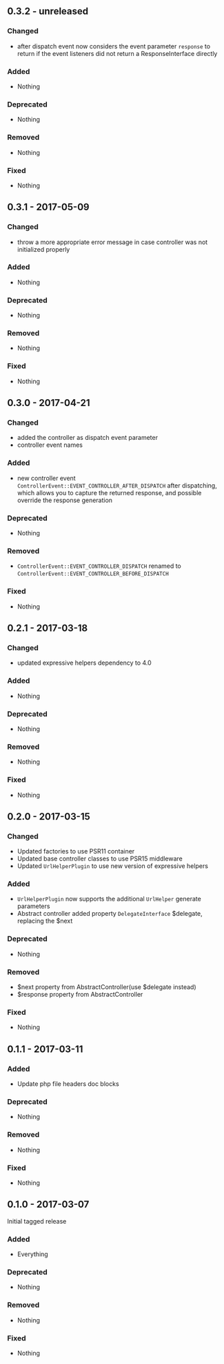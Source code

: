 ## 0.3.2 - unreleased

### Changed
* after dispatch event now considers the event parameter `response` to return if the event listeners did not return a ResponseInterface directly

### Added
* Nothing

### Deprecated
* Nothing

### Removed
* Nothing

### Fixed
* Nothing


## 0.3.1 - 2017-05-09

### Changed
* throw a more appropriate error message in case controller was not initialized properly

### Added
* Nothing

### Deprecated
* Nothing

### Removed
* Nothing

### Fixed
* Nothing


## 0.3.0 - 2017-04-21

### Changed
* added the controller as dispatch event parameter
* controller event names

### Added
* new controller event `ControllerEvent::EVENT_CONTROLLER_AFTER_DISPATCH` after dispatching, which allows you to capture the returned response, and possible override the response generation

### Deprecated
* Nothing

### Removed
* `ControllerEvent::EVENT_CONTROLLER_DISPATCH` renamed to `ControllerEvent::EVENT_CONTROLLER_BEFORE_DISPATCH`

### Fixed
* Nothing


## 0.2.1 - 2017-03-18

### Changed
* updated expressive helpers dependency to 4.0

### Added
* Nothing

### Deprecated
* Nothing

### Removed
* Nothing

### Fixed
* Nothing


## 0.2.0 - 2017-03-15

### Changed
* Updated factories to use PSR11 container
* Updated base controller classes to use PSR15 middleware
* Updated `UrlHelperPlugin` to use new version of expressive helpers

### Added
* `UrlHelperPlugin` now supports the additional `UrlHelper` generate parameters
* Abstract controller added property `DelegateInterface` $delegate, replacing the $next

### Deprecated
* Nothing

### Removed
* $next property from AbstractController(use $delegate instead)
* $response property from AbstractController

### Fixed
* Nothing


## 0.1.1 - 2017-03-11

### Added
* Update php file headers doc blocks

### Deprecated
* Nothing

### Removed
* Nothing

### Fixed
* Nothing


## 0.1.0 - 2017-03-07

Initial tagged release

### Added
* Everything

### Deprecated
* Nothing

### Removed
* Nothing

### Fixed
* Nothing
